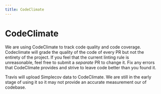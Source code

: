 ```yaml
---
title: CodeClimate
---
```


# CodeClimate

We are using CodeClimate to track code quality and code coverage. Codeclimate will grade the quality of the code of every PR but not the entirety of the project. If you feel that the current linting rule is unreasonable, feel free to submit a _separate_ PR to change it. Fix any errors that CodeClimate provides and strive to leave code better than you found it.

Travis will upload Simplecov data to CodeClimate. We are still in the early stage of using it so it may not provide an accurate measurement our of codebase.

